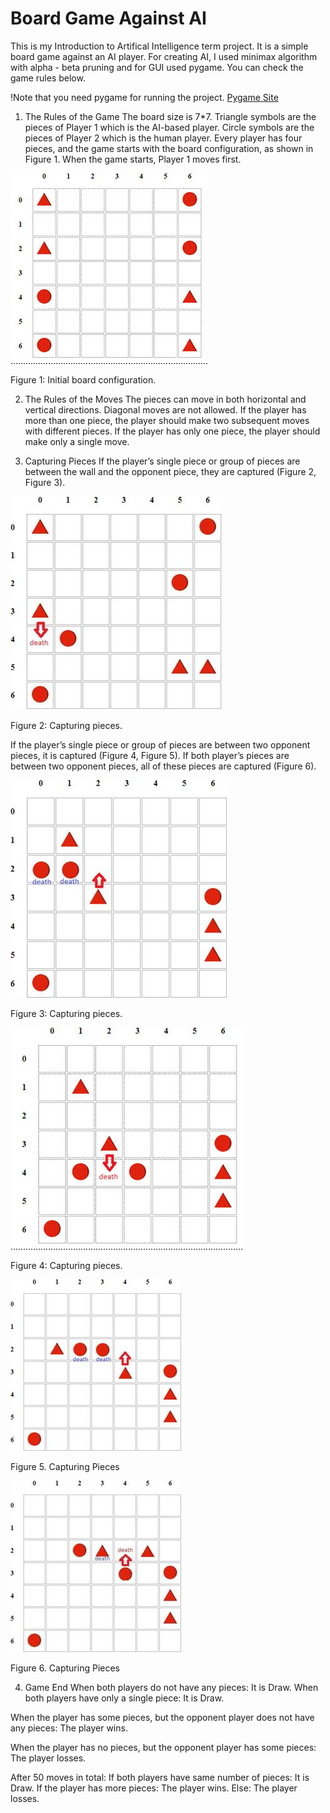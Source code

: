 # Board Game Against AI

This is my Introduction to Artifical Intelligence term project. It is a simple board game against an AI player.
For creating AI, I used minimax algorithm with alpha - beta pruning and for GUI used pygame.
You can check the game rules below.

!Note that you need pygame for running the project. [Pygame Site](https://www.pygame.org/wiki/GettingStarted)

1.	The Rules of the Game
The board size is 7*7.
Triangle symbols are the pieces of Player 1 which is the AI-based player. Circle symbols are the pieces of Player 2 which is the human player.
Every player has four pieces, and the game starts with the board configuration, as shown in Figure 1.
When the game starts, Player 1 moves first.

![image1](images/1.jpg)

Figure 1: Initial board configuration. 

2.	The Rules of the Moves
The pieces can move in both horizontal and vertical directions. Diagonal moves are not allowed.
If the player has more than one piece, the player should make two subsequent moves with different pieces.
If the player has only one piece, the player should make only a single move.

3.	Capturing Pieces
If the player’s single piece or group of pieces are between the wall and the opponent piece, they are captured (Figure 2, Figure 3).

![image2](images/2.jpg)

Figure 2: Capturing pieces.

If the player’s single piece or group of pieces are between two opponent pieces, it is captured (Figure 4, Figure 5).
If both player’s pieces are between two opponent pieces, all of these pieces are captured (Figure 6).
 
![image3](images/3.jpg)

Figure 3: Capturing pieces.

![image4](images/4.jpg)

Figure 4: Capturing pieces.
 
![image5](images/5.jpg)

Figure 5. Capturing Pieces

![image6](images/6.jpg)

Figure 6. Capturing Pieces

4.	Game End
When both players do not have any pieces: It is Draw. When both players have only a single piece: It is Draw.

When the player has some pieces, but the opponent player does not have any pieces: The player wins.

When the player has no pieces, but the opponent player has some pieces: The player losses.

After 50 moves in total:
If both players have same number of pieces: It is Draw. If the player has more pieces: The player wins.
Else: The player losses.
